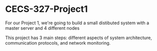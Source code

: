 # CECS-327-Project1

For our Project 1, we're going to build a small distibuted system with a master server and 4 different nodes 

This project has 3 main steps: different aspects of system architecture, communication protocols, and network monitoring. 
